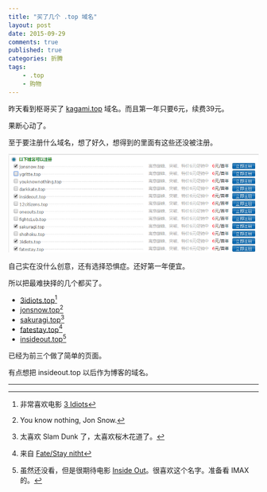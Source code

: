 ```yaml
---
title: "买了几个 .top 域名"
layout: post
date: 2015-09-29
comments: true
published: true
categories: 折腾
tags:
    - .top
    - 购物
---
```


昨天看到枢哥买了 [kagami.top](http://kagami.top) 域名。而且第一年只要6元，续费39元。

果断心动了。

至于要注册什么域名，想了好久，想得到的里面有这些还没被注册。

![](/assets/images/2015-09-29/domain-list.png)

自己实在没什么创意，还有选择恐惧症。还好第一年便宜。

所以把最难抉择的几个都买了。

- [3idiots.top](http://3idiots.top)[^1]
- [jonsnow.top](http://jonsnow.top)[^2]
- [sakuragi.top](http://sakuragi.top)[^3]
- [fatestay.top](http://fatestay.top)[^4]
- [insideout.top](http://insideout.top)[^5]

已经为前三个做了简单的页面。

有点想把 insideout.top 以后作为博客的域名。

---

 [^1]: 非常喜欢电影 [3 Idiots](http://movie.douban.com/subject/3793023/)
 [^2]: You know nothing, Jon Snow.
 [^3]: 太喜欢 Slam Dunk 了，太喜欢桜木花道了。
 [^4]: 来自 [Fate/Stay nitht](https://zh.wikipedia.org/wiki/Fate/stay_night)
 [^5]: 虽然还没看，但是很期待电影 [Inside Out](http://movie.douban.com/subject/10533913/)。很喜欢这个名字。准备看 IMAX 的。